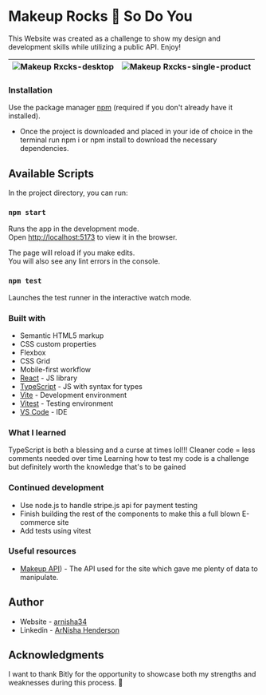 

# <h1>Makeup Rocks :blue_heart: So Do You</h1>

This Website was created as a challenge to show my design and development skills while utilizing a public API.  Enjoy!

![Makeup Rxcks-desktop](https://github.com/arnisha34/makeup/assets/970143/98e038fa-ce00-43f4-8d89-1edeeabdb34c) | ![Makeup Rxcks-single-product](https://github.com/arnisha34/makeup/assets/970143/3993439a-4279-454c-90c8-1d15bfd454c9)
|-|-|

### Installation

Use the package manager [npm](https://docs.npmjs.com/downloading-and-installing-node-js-and-npm) (required if you don't already have it installed).

- Once the project is downloaded and placed in your ide of choice in the terminal run npm i or npm install to download the necessary dependencies.

## Available Scripts

In the project directory, you can run:

### `npm start`

Runs the app in the development mode.<br>
Open [http://localhost:5173](http://localhost:5173) to view it in the browser.

The page will reload if you make edits.<br>
You will also see any lint errors in the console.

### `npm test`

Launches the test runner in the interactive watch mode.

### Built with

- Semantic HTML5 markup
- CSS custom properties
- Flexbox
- CSS Grid
- Mobile-first workflow
- [React](https://reactjs.org/) - JS library
- [TypeScript](https://www.typescriptlang.org/) - JS with syntax for types
- [Vite](https://vitejs.dev/) - Development environment
- [Vitest](https://vitest.dev/) - Testing environment
- [VS Code](https://code.visualstudio.com) - IDE

### What I learned

TypeScript is both a blessing and a curse at times lol!!!
Cleaner code = less comments needed over time
Learning how to test my code is a challenge but definitely worth the knowledge that's to be gained 

### Continued development

- Use node.js to handle stripe.js api for payment testing
- Finish building the rest of the components to make this a full blown E-commerce site
- Add tests using vitest

### Useful resources

- [Makeup API](http://makeup-api.herokuapp.com)) - The API used for the site which gave me plenty of data to manipulate.

## Author

- Website - [arnisha34](https://github.com/arnisha34)
- Linkedin - [ArNisha Henderson](https://linkedin.com/in/arnisha-henderson)

## Acknowledgments

I want to thank Bitly for the opportunity to showcase both my strengths and weaknesses during this process. :pray:
